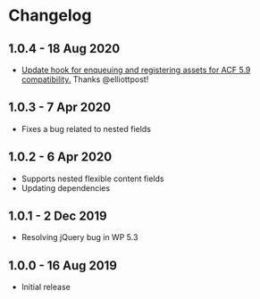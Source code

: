# Changelog ##

## 1.0.4 - 18 Aug 2020
* [Update hook for enqueuing and registering assets for ACF 5.9 compatibility.](https://github.com/jameelmoses/acf-flexible-content-preview/pull/10) Thanks @elliottpost!

## 1.0.3 - 7 Apr 2020
* Fixes a bug related to nested fields

## 1.0.2 - 6 Apr 2020
* Supports nested flexible content fields
* Updating dependencies

## 1.0.1 - 2 Dec 2019
* Resolving jQuery bug in WP 5.3

## 1.0.0 - 16 Aug 2019
* Initial release
